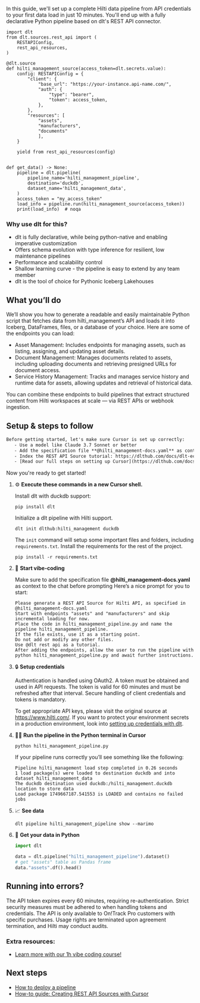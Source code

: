 In this guide, we'll set up a complete Hilti data pipeline from API credentials to your first data load in just 10 minutes. You'll end up with a fully declarative Python pipeline based on dlt's REST API connector.

```python-outcome
import dlt
from dlt.sources.rest_api import (
    RESTAPIConfig,
    rest_api_resources,
)

@dlt.source
def hilti_management_source(access_token=dlt.secrets.value):
    config: RESTAPIConfig = {
        "client": {
            "base_url": "https://your-instance.api-name.com/",
            "auth": {
                "type": "bearer",
                "token": access_token,
            },
        },
        "resources": [
            "assets",
            "manufacturers",
            "documents"
            ],
    }

    yield from rest_api_resources(config)


def get_data() -> None:
    pipeline = dlt.pipeline(
        pipeline_name='hilti_management_pipeline',
        destination='duckdb',
        dataset_name='hilti_management_data', 
    )
    access_token = "my_access_token"
    load_info = pipeline.run(hilti_management_source(access_token))
    print(load_info)  # noqa
```

### Why use dlt for this?

- dlt is fully declarative, while being python-native and enabling imperative customization
- Offers schema evolution with type inference for resilient, low maintenance pipelines
- Performance and scalability control
- Shallow learning curve - the pipeline is easy to extend by any team member
- dlt is the tool of choice for Pythonic Iceberg Lakehouses

## What you’ll do

We’ll show you how to generate a readable and easily maintainable Python script that fetches data from hilti_management’s API and loads it into Iceberg, DataFrames, files, or a database of your choice. Here are some of the endpoints you can load:

- Asset Management: Includes endpoints for managing assets, such as listing, assigning, and updating asset details.
- Document Management: Manages documents related to assets, including uploading documents and retrieving presigned URLs for document access.
- Service History Management: Tracks and manages service history and runtime data for assets, allowing updates and retrieval of historical data.

You can combine these endpoints to build pipelines that extract structured content from Hilti workspaces at scale — via REST APIs or webhook ingestion.

## Setup & steps to follow

```default
Before getting started, let's make sure Cursor is set up correctly:
   - Use a model like Claude 3.7 Sonnet or better
   - Add the specification file **@hilti_management-docs.yaml** as context
   - Index the REST API Source tutorial: https://dlthub.com/docs/dlt-ecosystem/verified-sources/rest_api/ and add it to context as **@dlt rest api**
   - [Read our full steps on setting up Cursor](https://dlthub.com/docs/dlt-ecosystem/llm-tooling/cursor-restapi#23-configuring-cursor-with-documentation)
```

Now you're ready to get started! 

1. ⚙️ **Execute these commands in a new Cursor shell.**
    
    Install dlt with duckdb support:
    ```shell
    pip install dlt
    ```

    Initialize a dlt pipeline with Hilti support.
    ```shell
    dlt init dlthub:hilti_management duckdb
    ```

    The `init` command will setup some important files and folders, including `requirements.txt`. Install the requirements for the rest of the project.
    ```shell
    pip install -r requirements.txt
    ```
    
2. 🤠 **Start vibe-coding**
    
    Make sure to add the specification file **@hilti_management-docs.yaml** as context to the chat before prompting
    Here’s a nice prompt for you to start: 
    
    ```prompt
    Please generate a REST API Source for Hilti API, as specified in @hilti_management-docs.yaml 
    Start with endpoints "assets" and "manufacturers" and skip incremental loading for now. 
    Place the code in hilti_management_pipeline.py and name the pipeline hilti_management_pipeline. 
    If the file exists, use it as a starting point. 
    Do not add or modify any other files. 
    Use @dlt rest api as a tutorial. 
    After adding the endpoints, allow the user to run the pipeline with python hilti_management_pipeline.py and await further instructions.
    ```

    
3. 🔒 **Setup credentials** 
    
    Authentication is handled using OAuth2. A token must be obtained and used in API requests. The token is valid for 60 minutes and must be refreshed after that interval. Secure handling of client credentials and tokens is mandatory.
    
    To get appropriate API keys, please visit the original source at https://www.hilti.com/.
    If you want to protect your environment secrets in a production environment, look into [setting up credentials with dlt](https://dlthub.com/docs/walkthroughs/add_credentials).
    
4. 🏃‍♀️ **Run the pipeline in the Python terminal in Cursor**
    
    ```shell
    python hilti_management_pipeline.py
    ```
    
    If your pipeline runs correctly you’ll see something like the following:
    
    ```shell
    Pipeline hilti_management load step completed in 0.26 seconds
    1 load package(s) were loaded to destination duckdb and into dataset hilti_management_data
    The duckdb destination used duckdb:/hilti_management.duckdb location to store data
    Load package 1749667187.541553 is LOADED and contains no failed jobs
    ```
    
5. 📈 **See data**
    
    ```shell
    dlt pipeline hilti_management_pipeline show --marimo
    ```
    
6. 🐍 **Get your data in Python**
    
    ```python
    import dlt

   data = dlt.pipeline("hilti_management_pipeline").dataset()
   # get "assets" table as Pandas frame
   data."assets".df().head()
    ```

## Running into errors?

The API token expires every 60 minutes, requiring re-authentication. Strict security measures must be adhered to when handling tokens and credentials. The API is only available to On!Track Pro customers with specific purchases. Usage rights are terminated upon agreement termination, and Hilti may conduct audits.

### Extra resources:

- [Learn more with our 1h vibe coding course!](https://www.youtube.com/watch?v=GGid70rnJuM)

## Next steps

- [How to deploy a pipeline](https://dlthub.com/docs/walkthroughs/deploy-a-pipeline)
- [How-to guide: Creating REST API Sources with Cursor](https://dlthub.com/docs/dlt-ecosystem/llm-tooling/cursor-restapi)